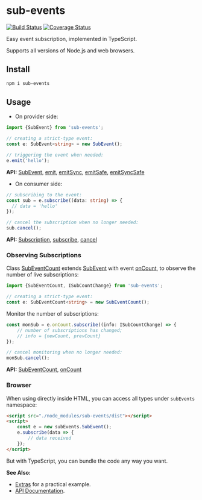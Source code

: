 # sub-events

[![Build Status](https://travis-ci.org/vitaly-t/sub-events.svg?branch=master)](https://travis-ci.org/vitaly-t/sub-events)
[![Coverage Status](https://coveralls.io/repos/vitaly-t/sub-events/badge.svg?branch=master)](https://coveralls.io/r/vitaly-t/sub-events?branch=master)

Easy event subscription, implemented in TypeScript.

Supports all versions of Node.js and web browsers.

## Install

```sh
npm i sub-events
```

## Usage

* On provider side:

```ts
import {SubEvent} from 'sub-events';

// creating a strict-type event: 
const e: SubEvent<string> = new SubEvent();

// triggering the event when needed:
e.emit('hello');
```

**API:** [SubEvent], [emit], [emitSync], [emitSafe], [emitSyncSafe]

* On consumer side:

```ts
// subscribing to the event:
const sub = e.subscribe((data: string) => {
  // data = 'hello'
});

// cancel the subscription when no longer needed:
sub.cancel();
```

**API:** [Subscription], [subscribe], [cancel]

### Observing Subscriptions

Class [SubEventCount] extends [SubEvent] with event [onCount], to observe the number of live subscriptions:

```ts
import {SubEventCount, ISubCountChange} from 'sub-events';

// creating a strict-type event:
const e: SubEventCount<string> = new SubEventCount();
```

Monitor the number of subscriptions:

```ts
const monSub = e.onCount.subscribe((info: ISubCountChange) => {
    // number of subscriptions has changed;
    // info = {newCount, prevCount} 
});

// cancel monitoring when no longer needed: 
monSub.cancel();
``` 

**API:** [SubEventCount], [onCount]

### Browser

When using directly inside HTML, you can access all types under `subEvents` namespace:

```html
<script src="./node_modules/sub-events/dist"></script>
<script>
    const e = new subEvents.SubEvent();
    e.subscribe(data => {
        // data received
    });
</script>
``` 

But with TypeScript, you can bundle the code any way you want.

**See Also:**

* [Extras] for a practical example.
* [API Documentation](https://vitaly-t.github.io/sub-events).

[Subscription]:https://vitaly-t.github.io/sub-events/classes/subscription.html
[subscribe]:https://vitaly-t.github.io/sub-events/classes/subevent.html#subscribe
[cancel]:https://vitaly-t.github.io/sub-events/classes/subscription.html#cancel
[emit]:https://vitaly-t.github.io/sub-events/classes/subevent.html#emit
[emitSync]:https://vitaly-t.github.io/sub-events/classes/subevent.html#emitsync
[emitSafe]:https://vitaly-t.github.io/sub-events/classes/subevent.html#emitsafe
[emitSyncSafe]:https://vitaly-t.github.io/sub-events/classes/subevent.html#emitsyncsafe
[onCount]:https://vitaly-t.github.io/sub-events/classes/subeventcount.html#oncount
[Extras]:https://github.com/vitaly-t/sub-events/wiki/Extras
[SubEvent]:https://vitaly-t.github.io/sub-events/classes/subevent.html
[SubEventCount]:https://vitaly-t.github.io/sub-events/classes/subeventcount.html
